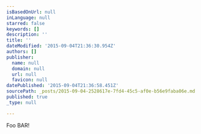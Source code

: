 ```yaml
---
isBasedOnUrl: null
inLanguage: null
starred: false
keywords: []
description: ''
title: ''
dateModified: '2015-09-04T21:36:30.954Z'
authors: []
publisher:
  name: null
  domain: null
  url: null
  favicon: null
datePublished: '2015-09-04T21:36:58.451Z'
sourcePath: _posts/2015-09-04-2528617e-7fd4-45c5-af0e-b56e9faba06e.md
published: true
_type: null

---
```

Foo BAR!